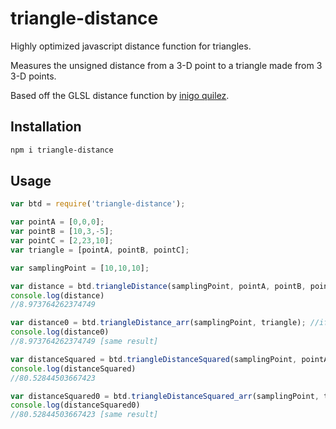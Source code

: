 # triangle-distance

Highly optimized javascript distance function for triangles.

Measures the unsigned distance from a 3-D point to a triangle made from 3 3-D points.

Based off the GLSL distance function by [inigo quilez](https://www.iquilezles.org/www/articles/distfunctions/distfunctions.htm).

## Installation

```sh
npm i triangle-distance
```

## Usage

```javascript
var btd = require('triangle-distance');

var pointA = [0,0,0];
var pointB = [10,3,-5];
var pointC = [2,23,10];
var triangle = [pointA, pointB, pointC];

var samplingPoint = [10,10,10];

var distance = btd.triangleDistance(samplingPoint, pointA, pointB, pointC);
console.log(distance)
//8.973764262374749

var distance0 = btd.triangleDistance_arr(samplingPoint, triangle); //if you prefer to use an array
console.log(distance0)
//8.973764262374749 [same result]

var distanceSquared = btd.triangleDistanceSquared(samplingPoint, pointA, pointB, pointC);
console.log(distanceSquared)
//80.52844503667423

var distanceSquared0 = btd.triangleDistanceSquared_arr(samplingPoint, triangle);
console.log(distanceSquared0)
//80.52844503667423 [same result]
```
